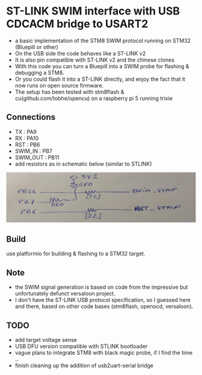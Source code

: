 # ST-LINK SWIM interface with USB CDCACM bridge to USART2

- a basic implementation of the STM8 SWIM protocol running on STM32 (Bluepill or other)
- On the USB side the code behaves like a ST-LINK v2
- It is also pin compatible with ST-LINK v2 and the chinese clones
- With this code you can turn a Bluepill into a SWIM probe for flashing & debugging a STM8.
- Or you could flash it into a ST-LINK directly, and enjoy the fact that it now runs on open source firmware.
- The setup has been tested with stm8flash & cu(github.com/tobhe/opencu) on a raspberry pi 5 running trixie

## Connections
- TX : PA9
- RX : PA10
- RST : PB6
- SWIM_IN : PB7
- SWIM_OUT : PB11
- add resistors as in schematic below (similar to STLINK)

![](swim.jpg)

## Build
use platformio for building & flashing to a STM32 target.

## Note
- the SWIM signal generation is based on code from the impressive but unfortunately defunct versaloon project.
- I don't have the ST-LINK USB protocol specification, so I guessed here and there, based on other code bases (stm8flash, openocd, versaloon).

## TODO
- add target voltage sense
- USB DFU version compatible with STLINK bootloader
- vague plans to integrate STM8 with black magic probe, if I find the time ..
- finish cleaning up the addition of usb2uart-serial bridge
